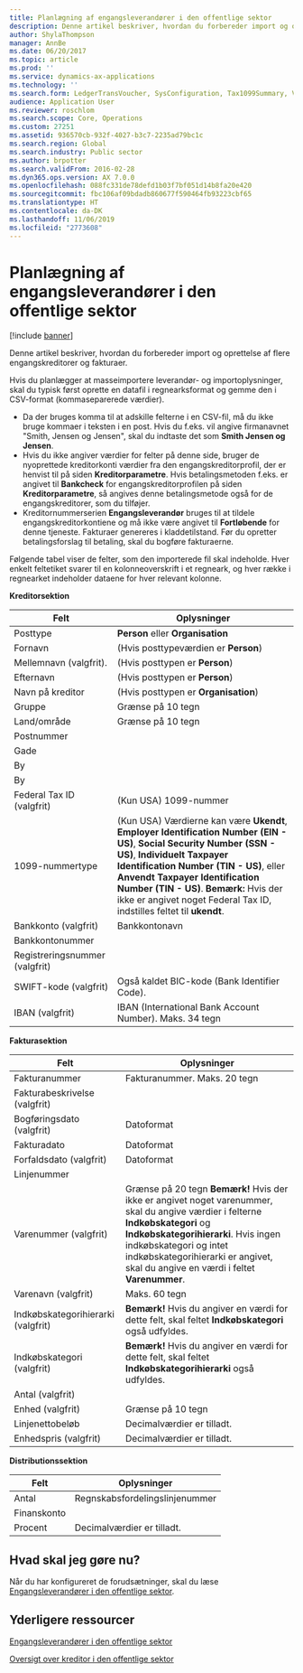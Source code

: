 ```yaml
---
title: Planlægning af engangsleverandører i den offentlige sektor
description: Denne artikel beskriver, hvordan du forbereder import og oprettelse af flere engangskreditorer og fakturaer.
author: ShylaThompson
manager: AnnBe
ms.date: 06/20/2017
ms.topic: article
ms.prod: ''
ms.service: dynamics-ax-applications
ms.technology: ''
ms.search.form: LedgerTransVoucher, SysConfiguration, Tax1099Summary, VendTableListPage
audience: Application User
ms.reviewer: roschlom
ms.search.scope: Core, Operations
ms.custom: 27251
ms.assetid: 936570cb-932f-4027-b3c7-2235ad79bc1c
ms.search.region: Global
ms.search.industry: Public sector
ms.author: brpotter
ms.search.validFrom: 2016-02-28
ms.dyn365.ops.version: AX 7.0.0
ms.openlocfilehash: 088fc331de78defd1b03f7bf051d14b8fa20e420
ms.sourcegitcommit: fbc106af09bdadb860677f590464fb93223cbf65
ms.translationtype: HT
ms.contentlocale: da-DK
ms.lasthandoff: 11/06/2019
ms.locfileid: "2773608"
---
```

# <a name="plan-for-one-time-vendors-in-the-public-sector"></a>Planlægning af engangsleverandører i den offentlige sektor

[!include [banner](../includes/banner.md)]

Denne artikel beskriver, hvordan du forbereder import og oprettelse af flere engangskreditorer og fakturaer. 

Hvis du planlægger at masseimportere leverandør- og importoplysninger, skal du typisk først oprette en datafil i regnearksformat og gemme den i CSV-format (kommaseparerede værdier).

-   Da der bruges komma til at adskille felterne i en CSV-fil, må du ikke bruge kommaer i teksten i en post. Hvis du f.eks. vil angive firmanavnet "Smith, Jensen og Jensen", skal du indtaste det som **Smith Jensen og Jensen**.
-   Hvis du ikke angiver værdier for felter på denne side, bruger de nyoprettede kreditorkonti værdier fra den engangskreditorprofil, der er henvist til på siden **Kreditorparametre**. Hvis betalingsmetoden f.eks. er angivet til **Bankcheck** for engangskreditorprofilen på siden **Kreditorparametre**, så angives denne betalingsmetode også for de engangskreditorer, som du tilføjer.
-   Kreditornummerserien **Engangsleverandør** bruges til at tildele engangskreditorkontiene og må ikke være angivet til **Fortløbende** for denne tjeneste. Fakturaer genereres i kladdetilstand. Før du opretter betalingsforslag til betaling, skal du bogføre fakturaerne.

Følgende tabel viser de felter, som den importerede fil skal indeholde. Hver enkelt feltetiket svarer til en kolonneoverskrift i et regneark, og hver række i regnearket indeholder dataene for hver relevant kolonne.

**Kreditorsektion**

| Felt                                          | Oplysninger                                                 |
|------------------------------------------------|---------------------------------------------------------|
|Posttype                                     | **Person** eller **Organisation**                          |
| Fornavn                                     | (Hvis posttypeværdien er **Person**)                |
| Mellemnavn (valgfrit).                         | (Hvis posttypen er **Person**)                      |
| Efternavn                                      | (Hvis posttypen er **Person**)                      |
| Navn på kreditor                                    | (Hvis posttypen er **Organisation**)                |
| Gruppe                                          | Grænse på 10 tegn                                     |
| Land/område                                 | Grænse på 10 tegn                                     |
| Postnummer                                |                                                         |
| Gade                                         |                                                         |
| By                                           |                                                         |
| By                                           |                                                         |
|Federal Tax ID (valgfrit)                       | (Kun USA) 1099-nummer                                 |
| 1099-nummertype                                    | (Kun USA) Værdierne kan være **Ukendt**, **Employer Identification Number (EIN - US)**, **Social Security Number (SSN - US)**, **Individuelt Taxpayer Identification Number (TIN - US)**, eller **Anvendt Taxpayer Identification Number (TIN - US)**.  **Bemærk:** Hvis der ikke er angivet noget Federal Tax ID, indstilles feltet til **ukendt**.                                               |
| Bankkonto (valgfrit)                        | Bankkontonavn                                       |
| Bankkontonummer                            |                                                         |
| Registreringsnummer (valgfrit)                      |                                                         |
| SWIFT-kode (valgfrit)                          | Også kaldet BIC-kode (Bank Identifier Code).                |
|IBAN (valgfrit)                                 | IBAN (International Bank Account Number). Maks. 34 tegn   |



**Fakturasektion**

| Felt                                                | Oplysninger                                           |
|------------------------------------------------------|---------------------------------------------------|
| Fakturanummer                                       | Fakturanummer. Maks. 20 tegn                |
| Fakturabeskrivelse (valgfrit)                       |                                                   |
| Bogføringsdato (valgfrit)                              | Datoformat                                       |
| Fakturadato                                         | Datoformat                                       |
| Forfaldsdato (valgfrit)                                  | Datoformat                                       |
| Linjenummer                                          |                                                   |
|Varenummer (valgfrit)                                | Grænse på 20 tegn   **Bemærk!** Hvis der ikke er angivet noget varenummer, skal du angive værdier i felterne **Indkøbskategori** og **Indkøbskategorihierarki**. Hvis ingen indkøbskategori og intet indkøbskategorihierarki er angivet, skal du angive en værdi i feltet **Varenummer**.                    |
| Varenavn (valgfrit)                                 |  Maks. 60 tegn                               |
| Indkøbskategorihierarki (valgfrit)            |    **Bemærk!** Hvis du angiver en værdi for dette felt, skal feltet **Indkøbskategori** også udfyldes.                                                                         |
| Indkøbskategori (valgfrit)                      | **Bemærk!** Hvis du angiver en værdi for dette felt, skal feltet **Indkøbskategorihierarki** også udfyldes.                                                                        |
| Antal (valgfrit)                                  |                                                   |
| Enhed (valgfrit)                                      | Grænse på 10 tegn                               |
|Linjenettobeløb                                       | Decimalværdier er tilladt.                       |
| Enhedspris (valgfrit)                                | Decimalværdier er tilladt.                       |


**Distributionssektion**

| Felt                                                | Oplysninger                                  |
|------------------------------------------------------|------------------------------------------|
| Antal                                               | Regnskabsfordelingslinjenummer      |
| Finanskonto                                       |                                          |
| Procent                                              | Decimalværdier er tilladt.              |




## <a name="what-do-i-do-next"></a>Hvad skal jeg gøre nu?
Når du har konfigureret de forudsætninger, skal du læse [Engangsleverandører i den offentlige sektor](one-time-vendors-public-sector.md).

<a name="additional-resources"></a>Yderligere ressourcer
--------

[Engangsleverandører i den offentlige sektor](one-time-vendors-public-sector.md)

[Oversigt over kreditor i den offentlige sektor](accounts-payable-public-sector.md)



